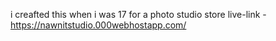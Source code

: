 i creafted this when i was 17 for a photo studio store
 live-link  - https://nawnitstudio.000webhostapp.com/
